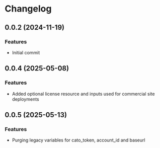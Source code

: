 # Changelog

## 0.0.2 (2024-11-19)

### Features
- Initial commit 

## 0.0.4 (2025-05-08)

### Features
- Added optional license resource and inputs used for commercial site deployments

## 0.0.5 (2025-05-13)

### Features
- Purging legacy variables for cato_token, account_id and baseurl
